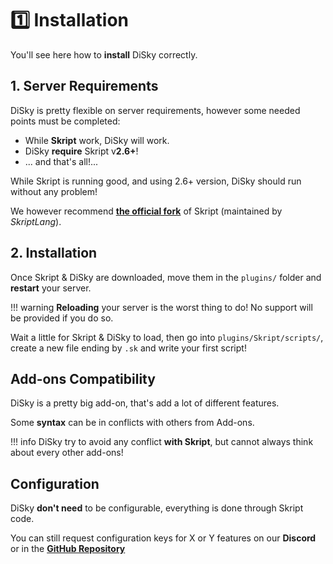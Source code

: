 # 1️⃣ Installation

You'll see here how to **install** DiSky correctly.

## 1. Server Requirements

DiSky is pretty flexible on server requirements, however some needed points must be completed:

* While **Skript** work, DiSky will work.
* DiSky **require** Skript v**2.6+**!
* ... and that's all!...

While Skript is running good, and using 2.6+ version, DiSky should run without any problem!

We however recommend [**the official fork**](https://github.com/SkriptLang/Skript/releases/latest) of Skript (maintained by _SkriptLang_).

## 2. Installation

Once Skript & DiSky are downloaded, move them in the `plugins/` folder and **restart** your server.

!!! warning
    **Reloading** your server is the worst thing to do! No support will be provided if you do so.

Wait a little for Skript & DiSky to load, then go into `plugins/Skript/scripts/`, create a new file ending by `.sk` and write your first script!

## Add-ons Compatibility

DiSky is a pretty big add-on, that's add a lot of different features.

Some **syntax** can be in conflicts with others from Add-ons.

!!! info
    DiSky try to avoid any conflict **with Skript**, but cannot always think about every other add-ons!

## Configuration

DiSky **don't need** to be configurable, everything is done through Skript code.

You can still request configuration keys for X or Y features on our **Discord** or in the [**GitHub Repository**](https://github.com/DiSkyOrg/DiSky)
